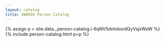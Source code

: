 ```yaml
---
layout: catalog
title: SWERIK Person Catalog
---
```

{% assign p = site.data._person-catalog.i-6qNV5dntxbsrdQyVsjxWoW %}
{% include person-catalog.html p=p %}

